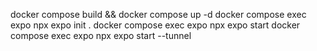 docker compose build && docker compose up -d
docker compose exec expo npx expo init .
docker compose exec expo npx expo start
docker compose exec expo npx expo start --tunnel